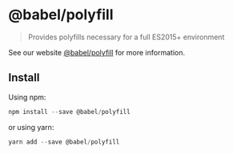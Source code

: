 # @babel/polyfill

> Provides polyfills necessary for a full ES2015+ environment

See our website [@babel/polyfill](https://new.babeljs.io/docs/en/next/babel-polyfill.html) for more information.

## Install

Using npm:

```js
npm install --save @babel/polyfill
```

or using yarn:

```js
yarn add --save @babel/polyfill
```
